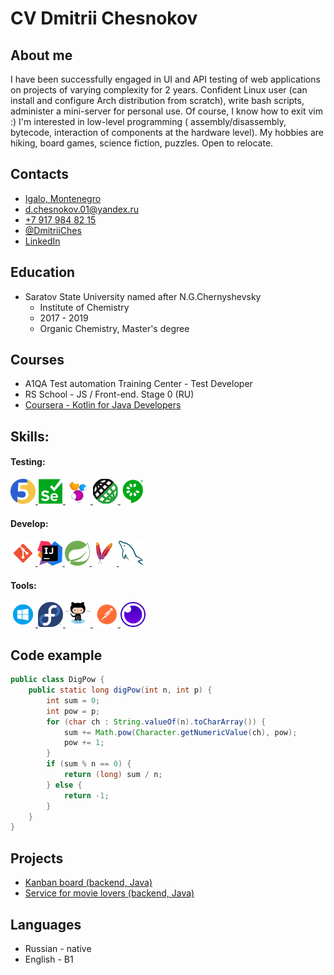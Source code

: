 # CV Dmitrii Chesnokov

## About me

I have been successfully engaged in UI and API testing of web applications on projects of varying complexity for 2
years. Confident Linux user (can install and configure Arch distribution from scratch), write bash scripts, administer a
mini-server for personal use. Of course, I know how to exit vim :) I'm interested in low-level programming (
assembly/disassembly, bytecode, interaction of components at the hardware level). My hobbies are hiking, board games,
science fiction, puzzles. Open to relocate.

## Contacts

- [Igalo, Montenegro](https://www.google.com/maps/place/Igalo,+Montenegro/@42.4589467,18.5076016,16z)
- [d.chesnokov.01@yandex.ru](mailto:d.chesnokov.01@yandex.ru)
- [+7 917 984 82 15](tel:+79179848215)
- [@DmitriiChes](https://t.me/DmitriiChes)
- [LinkedIn](https://www.linkedin.com/in/dmitrii-c-26421b252/)

## Education

- Saratov State University named after N.G.Chernyshevsky
    - Institute of Chemistry
    - 2017 - 2019
    - Organic Chemistry, Master's degree

## Courses

- A1QA Test automation Training Center - Test Developer
- RS School - JS / Front-end. Stage 0 (RU)
- [Coursera - Kotlin for Java Developers](https://coursera.org/share/27089f081c94b0c105ae5b9dedafcb68)

## Skills:

<h4>Testing:</h4>
<p align="left">
<a href="https://junit.org/junit5/">
<img src="https://raw.githubusercontent.com/wezelbul/wezelbul/main/icons/tools/06_JUnit5.svg" alt="JUnit Jupiter" title="JUnit Jupiter" width="40" height="40"/> </a>
<a href="https://www.selenium.dev" target="_blank" rel="noreferrer">
<img src="https://raw.githubusercontent.com/wezelbul/wezelbul/main/icons/tools/07_Selenium.svg" alt="Selenium" title="Selenium" width="40" height="40"/> </a>
<a href="https://selenide.org" target="_blank" rel="noreferrer">
<img src="https://raw.githubusercontent.com/wezelbul/wezelbul/main/icons/tools/10_Selenide.svg" alt="Selenide" title="Selenide" width="40" height="40"/> </a>
<a href="https://rest-assured.io" target="_blank" rel="noreferrer">
<img src="https://raw.githubusercontent.com/wezelbul/wezelbul/main/icons/tools/11_Rest_Assured.svg" alt="Rest Assured" title="Rest Assured" width="40" height="40"/> </a>
<a href="https://docs.cucumber.io" target="_blank" rel="noreferrer">
<img src="https://raw.githubusercontent.com/wezelbul/wezelbul/main/icons/tools/12_Cucumber.svg" alt="Cucumber" title="Cucumber" width="40" height="40"/> </a>
  </p>

<h4>Develop:<h4>
  <p align="left">
    <a href="https://git-scm.com" target="_blank" rel="noreferrer"> 
      <img src="https://raw.githubusercontent.com/wezelbul/wezelbul/main/icons/tools/04_Git.svg" alt="Git" title="Git" width="40" height="40"/> </a> 
   <a href="https://www.jetbrains.com/idea/" target="_blank" rel="noreferrer"> 
      <img src="https://raw.githubusercontent.com/wezelbul/wezelbul/main/icons/tools/05_IntelliJ_IDEA.svg" alt="Intellij IDEA" title="Intellij IDEA" width="40" height="40"/> </a> 
    <a href="https://spring.io" target="_blank" rel="noreferrer"> 
      <img src="https://raw.githubusercontent.com/wezelbul/wezelbul/main/icons/tools/08_Spring.svg" alt="Spring" title="Spring" width="40" height="40"/> </a> 
    <a href="https://maven.apache.org" target="_blank" rel="noreferrer"> 
      <img src="https://raw.githubusercontent.com/wezelbul/wezelbul/main/icons/tools/09_Maven.svg" alt="Maven" title="Maven" width="40" height="40"/> </a> 
    <a href="https://www.mysql.com" target="_blank" rel="noreferrer"> 
      <img src="https://raw.githubusercontent.com/wezelbul/wezelbul/main/icons/tools/13_MySQL.svg" alt="MySQL" title="MySQL" width="40" height="40"/> </a> 
  </p>

<h4>Tools:</h4>
  <p align="left">
    <a href="https://www.microsoft.com/en-us/windows" target="_blank" rel="noreferrer"> 
      <img src="https://raw.githubusercontent.com/wezelbul/wezelbul/main/icons/tools/01_Windows.svg" alt="Windows" title="Windows" width="40" height="40"/> </a>
    <a href="https://getfedora.org" target="_blank" rel="noreferrer"> 
      <img src="https://raw.githubusercontent.com/wezelbul/wezelbul/main/icons/tools/02_Fedora.svg" alt="Fedora Linux" title="Fedora Linux" width="40" height="40"/> </a>
    <a href="https://github.com" target="_blank" rel="noreferrer"> 
      <img src="https://raw.githubusercontent.com/wezelbul/wezelbul/main/icons/tools/14_GitHub.svg" alt="GitHub" title="GitHub" width="40" height="40"/> </a>
    <a href="https://www.postman.com" target="_blank" rel="noreferrer"> 
      <img src="https://raw.githubusercontent.com/wezelbul/wezelbul/main/icons/tools/15_Postman.svg" alt="Postman" title="Postman" width="40" height="40"/> </a>
    <a href="https://insomnia.rest" target="_blank" rel="noreferrer"> 
      <img src="https://raw.githubusercontent.com/wezelbul/wezelbul/main/icons/tools/16_Insomnia.svg" alt="Insomnia" title="Insomnia" width="40" height="40"/> </a>
  </p>


## Code example

```java
public class DigPow {
    public static long digPow(int n, int p) {
        int sum = 0;
        int pow = p;
        for (char ch : String.valueOf(n).toCharArray()) {
            sum += Math.pow(Character.getNumericValue(ch), pow);
            pow += 1;
        }
        if (sum % n == 0) {
            return (long) sum / n;
        } else {
            return -1;
        }
    }
}
```

## Projects

- [Kanban board (backend, Java)](https://github.com/wezelbul/java-kanban)
- [Service for movie lovers (backend, Java)](https://github.com/wezelbul/java-filmorate)

## Languages

- Russian - native
- English - B1
